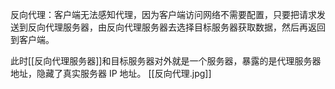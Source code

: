 反向代理：客户端无法感知代理，因为客户端访问网络不需要配置，只要把请求发送到反向代理服务器，由反向代理服务器去选择目标服务器获取数据，然后再返回到客户端。

此时[[反向代理服务器]]和目标服务器对外就是一个服务器，暴露的是代理服务器地址，隐藏了真实服务器 IP 地址。
[[反向代理.jpg]]